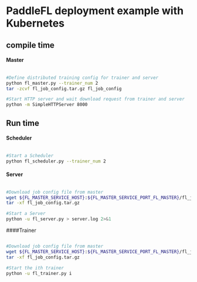 # PaddleFL deployment example with Kubernetes

## compile time

#### Master

```sh

#Define distributed training config for trainer and server
python fl_master.py --trainer_num 2
tar -zcvf fl_job_config.tar.gz fl_job_config

#Start HTTP server and wait download request from trainer and server
python -m SimpleHTTPServer 8000

```

## Run time

#### Scheduler
```sh

#Start a Scheduler
python fl_scheduler.py --trainer_num 2

```

#### Server
```sh

#Download job config file from master
wget ${FL_MASTER_SERVICE_HOST}:${FL_MASTER_SERVICE_PORT_FL_MASTER}/fl_job_config.tar.gz
tar -xf fl_job_config.tar.gz

#Start a Server
python -u fl_server.py > server.log 2>&1

```

####Trainer
```sh

#Download job config file from master
wget ${FL_MASTER_SERVICE_HOST}:${FL_MASTER_SERVICE_PORT_FL_MASTER}/fl_job_config.tar.gz
tar -xf fl_job_config.tar.gz

#Start the ith trainer
python -u fl_trainer.py i

``` 
